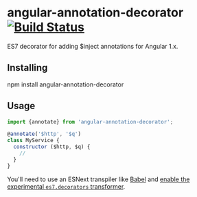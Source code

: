 # angular-annotation-decorator [![Build Status](https://travis-ci.org/bendrucker/angular-annotation-decorator.svg?branch=master)](https://travis-ci.org/bendrucker/angular-annotation-decorator)

ES7 decorator for adding $inject annotations for Angular 1.x.

## Installing
npm install angular-annotation-decorator

## Usage

```js
import {annotate} from 'angular-annotation-decorator';

@annotate('$http', '$q')
class MyService {
  constructor ($http, $q) {
    // 
  }
}
```

You'll need to use an ESNext transpiler like [Babel](https://babeljs.io/) and [enable the experimental `es7.decorators` transformer](http://babeljs.io/docs/usage/experimental/).
